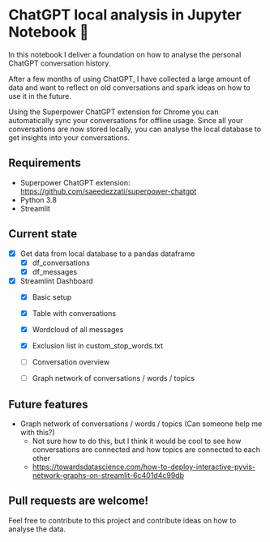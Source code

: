 # ChatGPT local analysis in Jupyter Notebook 🤖

In this notebook I deliver a foundation on how to analyse the personal ChatGPT conversation history. 

After a few months of using ChatGPT, I have collected a large amount of data and want to reflect on old conversations and spark ideas on how to use it in the future.

Using the Superpower ChatGPT extension for Chrome you can automatically sync your conversations for offline usage. Since all your conversations are now stored locally, you can analyse the local database to get insights into your conversations.

## Requirements

- Superpower ChatGPT extension: https://github.com/saeedezzati/superpower-chatgpt
- Python 3.8
- Streamlit


## Current state

- [x] Get data from local database to a pandas dataframe
    - [x] df_conversations
    - [x] df_messages

- [x] Streamlint Dashboard
    - [x] Basic setup
    - [x] Table with conversations
    - [x] Wordcloud of all messages
    - [x] Exclusion list in custom_stop_words.txt
    
    - [ ] Conversation overview
    - [ ] Graph network of conversations / words / topics

## Future features

- Graph network of conversations / words / topics (Can someone help me with this?) 
    - Not sure how to do this, but I think it would be cool to see how conversations are connected and how topics are connected to each other
    - https://towardsdatascience.com/how-to-deploy-interactive-pyvis-network-graphs-on-streamlit-6c401d4c99db

## Pull requests are welcome!
Feel free to contribute to this project and contribute ideas on how to analyse the data.